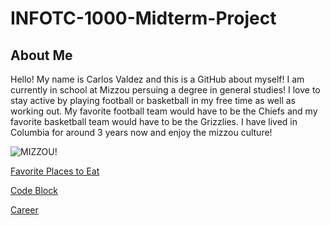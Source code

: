# INFOTC-1000-Midterm-Project
## About Me
Hello! My name is Carlos Valdez and this is a GitHub about myself! I am currently in school at Mizzou persuing a degree in general studies! I love to stay active by playing football or basketball in my free time as well as working out. My favorite football team would have to be the Chiefs and my favorite basketball team would have to be the Grizzlies. I have lived in Columbia for around 3 years now and enjoy the mizzou culture!

![MIZZOU!](https://th.bing.com/th/id/R.e0d8b98364dfcdd439611fdbb3167155?rik=ApgYlqhJ31gCkg&riu=http%3a%2f%2fwww.bobleesays.com%2fwp-content%2fuploads%2f2016%2f11%2fMizzou.jpg&ehk=JSpHzFmLYFo5xriHNl3Nnyt2vveGOSsEIRsImugiCqA%3d&risl=&pid=ImgRaw&r=0)

[Favorite Places to Eat](https://github.com/Carlos0418/INFOTC-1000-Midterm-Project/blob/main/FavoritePlacesToEat.md)

[Code Block](https://github.com/Carlos0418/INFOTC-1000-Midterm-Project/blob/main/CodeBlock.md#code-block)

[Career](https://github.com/Carlos0418/INFOTC-1000-Midterm-Project/blob/main/Career.md#middle-school-teacher)
